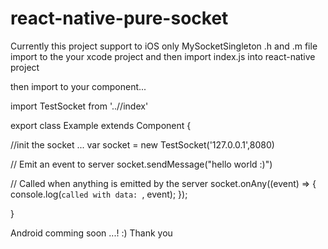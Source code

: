 # react-native-pure-socket
Currently this project support to iOS only
MySocketSingleton .h and .m file import to the your xcode project and 
 then import index.js into react-native project 
 
 then import to your component... 
 
 
 import TestSocket from '../<path>/index'
  
  export class Example extends Component {

//init the socket ...
   var socket = new TestSocket('127.0.0.1',8080)
   
// Emit an event to server
  socket.sendMessage("hello world :)")

// Called when anything is emitted by the server
  socket.onAny((event) => {
  console.log(`called with data: `, event);
});

}


Android comming soon ...! :) Thank you
